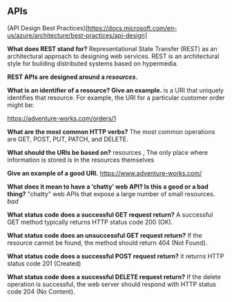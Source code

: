 ## APIs

(API Design Best Practices)[https://docs.microsoft.com/en-us/azure/architecture/best-practices/api-design]

**What does REST stand for?**
Representational State Transfer (REST) as an architectural approach to designing web services. REST is an architectural style for building distributed systems based on hypermedia.

**REST APIs are designed around a _resources_.**

**What is an identifier of a resource? Give an example.**
is a URI that uniquely identifies that resource. For example, the URI for a particular customer order might be:

https://adventure-works.com/orders/1

**What are the most common HTTP verbs?**
The most common operations are GET, POST, PUT, PATCH, and DELETE.

**What should the URIs be based on?**
resources , The only place where information is stored is in the resources themselves

**Give an example of a good URI.**
https://www.adventure-works.com/

**What does it mean to have a ‘chatty’ web API? Is this a good or a bad thing?**
"chatty" web APIs that expose a large number of small resources. _bad_


**What status code does a successful GET request return?**
A successful GET method typically returns HTTP status code 200 (OK).

**What status code does an unsuccessful GET request return?**
If the resource cannot be found, the method should return 404 (Not Found).

**What status code does a successful POST request return?**
it returns HTTP status code 201 (Created)

**What status code does a successful DELETE request return?**
If the delete operation is successful, the web server should respond with HTTP status code 204 (No Content).